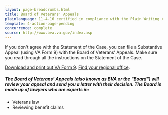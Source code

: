 ```yaml
---
layout: page-breadcrumbs.html
title: Board of Veterans' Appeals
plainlanguage: 11-4-16 certified in compliance with the Plain Writing Act
template: 4-action-page-pending
concurrence: complete
source: http://www.bva.va.gov/index.asp
---
```


If you don't agree with the Statement of the Case, you can file	a	Substantive Appeal (using VA Form 9) with the Board	of Veterans’ Appeals. Make sure you read through all the instructions on the Statement of the Case. 

[Download and print out VA Form 9](http://www.va.gov/vaforms/va/pdf/VA9.pdf). 
[Find your regional office](http://www.benefits.va.gov/benefits/offices.asp).


<div class="call-out" markdown="0">

##### The Board of Veterans’ Appeals (also known as BVA or the "Board") will review your appeal and send you a letter with their decision. The Board is made up of lawyers who are experts in:
  - Veterans law
  - Reviewing benefit claims
</div>
